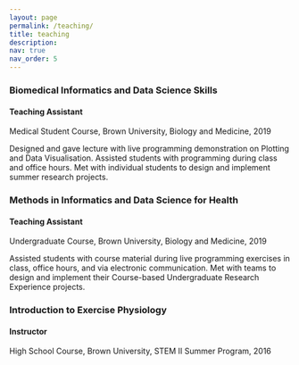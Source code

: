 ```yaml
---
layout: page
permalink: /teaching/
title: teaching
description:
nav: true
nav_order: 5
---
```


### Biomedical Informatics and Data Science Skills
#### Teaching Assistant
Medical Student Course, Brown University, Biology and Medicine, 2019

Designed and gave lecture with live programming demonstration on Plotting and Data Visualisation. Assisted students with programming during class and office hours. Met with individual students to design and implement summer research projects.

### Methods in Informatics and Data Science for Health
#### Teaching Assistant
Undergraduate Course, Brown University, Biology and Medicine, 2019

Assisted students with course material during live programming exercises in class, office hours, and via electronic communication. Met with teams to design and implement their Course-based Undergraduate Research Experience projects.

### Introduction to Exercise Physiology
#### Instructor
High School Course, Brown University, STEM II Summer Program, 2016